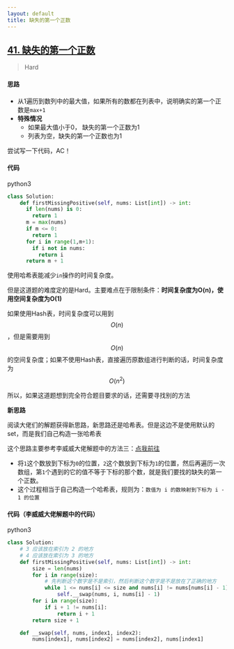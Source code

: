 ```yaml
---
layout: default
title: 缺失的第一个正数
---
```


## [41\. 缺失的第一个正数](https://leetcode-cn.com/problems/first-missing-positive/)

> Hard

#### 思路

* 从1遍历到数列中的最大值，如果所有的数都在列表中，说明确实的第一个正数是`max+1`
* **特殊情况** 
    * 如果最大值小于0， 缺失的第一个正数为1
    * 列表为空，缺失的第一个正数也为1

尝试写一下代码，AC！

#### 代码
python3
```python
class Solution:
    def firstMissingPositive(self, nums: List[int]) -> int:
      if len(nums) is 0:
        return 1
      m = max(nums)
      if m <= 0:
        return 1
      for i in range(1,m+1):
        if i not in nums:
          return i
      return m + 1
```

使用哈希表能减少`in`操作的时间复杂度。

但是这道题的难度定的是Hard。主要难点在于限制条件：**时间复杂度为O(n)，使用空间复杂度为O(1)**

如果使用Hash表，时间复杂度可以用到$$O(n)$$，但是需要用到$$O(n)$$的空间复杂度；如果不使用Hash表，直接遍历原数组进行判断的话，时间复杂度为$$O(n^2)$$

所以，如果这道题想到完全符合题目要求的话，还需要寻找别的方法

**新思路**

阅读大佬们的解题获得新思路，新思路还是哈希表。但是这边不是使用默认的set，而是我们自己构造一张哈希表

这个思路主要参考李威威大佬解题中的方法三：[点我前往](https://leetcode-cn.com/problems/first-missing-positive/solution/tong-pai-xu-python-dai-ma-by-liweiwei1419/)

* 将`1`这个数放到下标为`0`的位置，`2`这个数放到下标为`1`的位置，然后再遍历一次数组，第`1`个遇到的它的值不等于下标的那个数，就是我们要找的缺失的第一个正数。
* 这个过程相当于自己构造一个哈希表，规则为：`数值为 i 的数映射到下标为 i - 1 的位置`


#### 代码（李威威大佬解题中的代码）
python3
```python
class Solution:
    # 3 应该放在索引为 2 的地方
    # 4 应该放在索引为 3 的地方
    def firstMissingPositive(self, nums: List[int]) -> int:
        size = len(nums)
        for i in range(size):
            # 先判断这个数字是不是索引，然后判断这个数字是不是放在了正确的地方
            while 1 <= nums[i] <= size and nums[i] != nums[nums[i] - 1]:
                self.__swap(nums, i, nums[i] - 1)
        for i in range(size):
            if i + 1 != nums[i]:
                return i + 1
        return size + 1

    def __swap(self, nums, index1, index2):
        nums[index1], nums[index2] = nums[index2], nums[index1]
```